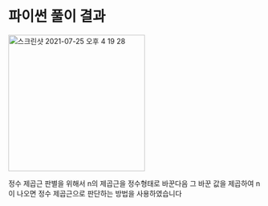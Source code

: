 # 파이썬 풀이 결과
<img width="272" alt="스크린샷 2021-07-25 오후 4 19 28" src="https://user-images.githubusercontent.com/42399580/126891109-860a37ce-24ef-4f7c-878e-55179cec974c.png">

정수 제곱근 판별을 위해서 n의 제곱근을 정수형태로 바꾼다음 그 바꾼 값을 제곱하여 n이 나오면 정수 제곱근으로 판단하는 방법을 사용하였습니다
